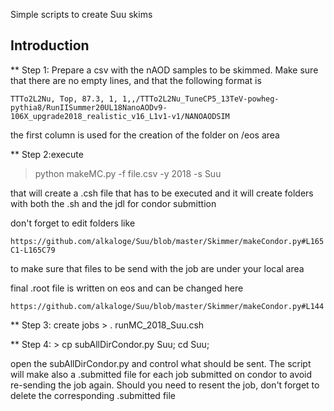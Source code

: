 Simple scripts to create Suu skims

## Introduction
** Step 1: Prepare a csv with the nAOD samples to be skimmed. Make sure that there are no empty lines, and that the following format is 

```TTTo2L2Nu, Top, 87.3, 1, 1,,/TTTo2L2Nu_TuneCP5_13TeV-powheg-pythia8/RunIISummer20UL18NanoAODv9-106X_upgrade2018_realistic_v16_L1v1-v1/NANOAODSIM```


the first column is used for the creation of the folder on /eos area

** Step 2:execute 

> python makeMC.py -f file.csv -y 2018 -s Suu

that will create a .csh file that has to be executed and it will create folders with both the .sh and the jdl for condor submittion

don't forget to edit folders like 

```https://github.com/alkaloge/Suu/blob/master/Skimmer/makeCondor.py#L165C1-L165C79```

to make sure that files to be send with the job are under your local area

final .root file is written on eos and can be changed here

```https://github.com/alkaloge/Suu/blob/master/Skimmer/makeCondor.py#L144```

** Step 3: create jobs > . runMC_2018_Suu.csh

** Step 4: > cp subAllDirCondor.py Suu; cd Suu;

open the subAllDirCondor.py and control what should be sent. The script will make also a .submitted file for each job submitted on condor to avoid re-sending the job again. Should you need to resent the job, don't forget to delete the corresponding .submitted file
